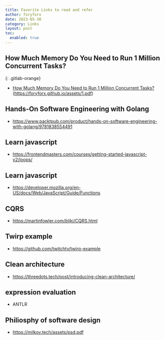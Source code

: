 ```yaml
---
title: Favorite Links to read and refer
author: foryforx
date: 2023-05-30
category: Links
layout: post
toc:
  enabled: true
---
```


## How Much Memory Do You Need to Run 1 Million Concurrent Tasks?

{: .gitlab-orange}

- <a href="https://pkolaczk.github.io/memory-consumption-of-async/">How Much Memory Do You Need to Run 1 Million Concurrent Tasks?</a> (https://foryforx.github.io/assets/1.pdf)

## Hands-On Software Engineering with Golang

- https://www.packtpub.com/product/hands-on-software-engineering-with-golang/9781838554491

## Learn javascript

- https://frontendmasters.com/courses/getting-started-javascript-v2/loops/

## Learn javascript

- https://developer.mozilla.org/en-US/docs/Web/JavaScript/Guide/Functions

## CQRS

- https://martinfowler.com/bliki/CQRS.html

## Twirp example

- https://github.com/twitchtv/twirp-example

## Clean architecture

- https://threedots.tech/post/introducing-clean-architecture/

## expression evaluation

- ANTLR

## Philiosphy of software design

- https://milkov.tech/assets/psd.pdf
